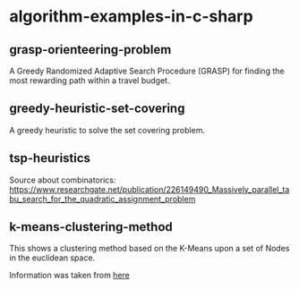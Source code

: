 # algorithm-examples-in-c-sharp

## grasp-orienteering-problem
A Greedy Randomized Adaptive Search Procedure (GRASP) for finding the most rewarding path within a travel budget.

## greedy-heuristic-set-covering
A greedy heuristic to solve the set covering problem.

## tsp-heuristics 
Source about combinatorics: https://www.researchgate.net/publication/226149490_Massively_parallel_tabu_search_for_the_quadratic_assignment_problem

## k-means-clustering-method
This shows a clustering method based on the K-Means upon a set of Nodes in the euclidean space.

Information was taken from [here](https://visualstudiomagazine.com/articles/2013/12/01/k-means-data-clustering-using-c.aspx?m=2)

